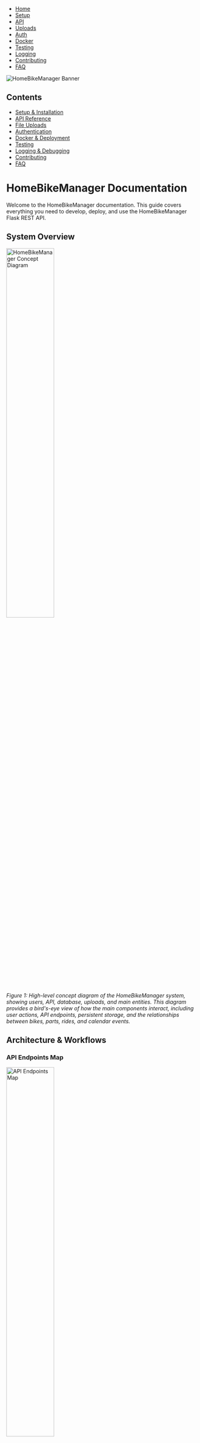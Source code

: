 
<link rel="stylesheet" href="style.css">
<nav aria-label="Main navigation">
  <ul>
    <li><a href="index.md" aria-current="page">Home</a></li>
    <li><a href="setup.md">Setup</a></li>
    <li><a href="api.md">API</a></li>
    <li><a href="uploads.md">Uploads</a></li>
    <li><a href="auth.md">Auth</a></li>
    <li><a href="docker.md">Docker</a></li>
    <li><a href="testing.md">Testing</a></li>
    <li><a href="logging.md">Logging</a></li>
    <li><a href="contributing.md">Contributing</a></li>
    <li><a href="faq.md">FAQ</a></li>
  </ul>
</nav>
<main>


![HomeBikeManager Banner](img/banner.png)

## Contents
- [Setup & Installation](setup.md)
- [API Reference](api.md)
- [File Uploads](uploads.md)
- [Authentication](auth.md)
- [Docker & Deployment](docker.md)
- [Testing](testing.md)
- [Logging & Debugging](logging.md)
- [Contributing](contributing.md)
- [FAQ](faq.md)

# HomeBikeManager Documentation

Welcome to the HomeBikeManager documentation. This guide covers everything you need to develop, deploy, and use the HomeBikeManager Flask REST API.

## System Overview
<img src="diagrams/homebikemanager_concept.svg" alt="HomeBikeManager Concept Diagram" width="50%" />

*Figure 1: High-level concept diagram of the HomeBikeManager system, showing users, API, database, uploads, and main entities. This diagram provides a bird's-eye view of how the main components interact, including user actions, API endpoints, persistent storage, and the relationships between bikes, parts, rides, and calendar events.*

## Architecture & Workflows

### API Endpoints Map
<img src="diagrams/api_endpoints_map.svg" alt="API Endpoints Map" width="50%" />

*Figure 2: This diagram shows the main REST API endpoints, their relationships, and how the API is organized. Each rectangle represents a resource (e.g., bikes, parts, rides), and arrows indicate management or interaction flows. Use this as a quick reference for endpoint structure and resource responsibilities.*

### Database Schema
<img src="diagrams/db_schema.svg" alt="Database Schema" width="50%" />

*Figure 3: The database schema diagram illustrates the main models (User, Bike, Part, Ride, CalendarEvent) and their relationships. This helps developers understand how data is structured, how entities are linked, and how to extend the schema for new features.*

### Authentication Flow
<img src="diagrams/auth_flow.svg" alt="Authentication Flow" width="50%" />

*Figure 4: This diagram details the authentication process, from user registration and login to API key issuance and request validation. It clarifies the security model and the steps required for secure access to the API.*

### File Upload Workflow
<img src="diagrams/file_upload_flow.svg" alt="File Upload Workflow" width="50%" />

*Figure 5: This workflow shows how file uploads (GPX/KML) are validated, stored, and linked to rides. It covers validation, storage, and the connection between uploaded files and ride records.*

### Deployment Architecture
<img src="diagrams/deployment_arch.svg" alt="Deployment Architecture" width="50%" />

*Figure 6: The deployment architecture diagram shows how the app, Docker container, database volume, uploads, and client interact. Use this to understand how to deploy, scale, and persist data in production.*

## Project Status (as of July 2025)
- User registration, login, and API key authentication are implemented and tested.
- Bike and part endpoints are implemented and tested.
- Models for rides and calendar events exist, but endpoints and file upload logic are not yet implemented.
- Dockerfile and requirements.txt are present and functional.
- Pytest-based tests cover authentication, bikes, and parts.
- Logging is set up using Python’s logging module.
- File upload, advanced authentication, and calendar/ride endpoints are pending.

## Contents
- [Setup & Installation](setup.md)
- [API Reference](api.md)
- [File Uploads](uploads.md)
- [Authentication](auth.md)
- [Docker & Deployment](docker.md)
- [Testing](testing.md)
- [Logging & Debugging](logging.md)
- [Contributing](contributing.md)
- [FAQ](faq.md)
</main>
